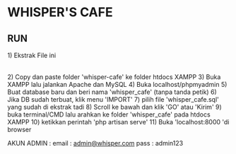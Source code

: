 <h1>WHISPER'S CAFE</h1>
<h2>RUN</h2>

<table>1)  Ekstrak File ini</table>
2) Copy dan paste folder 'whisper-cafe' ke folder htdocs XAMPP
3) Buka XAMPP lalu jalankan Apache dan MySQL
4) Buka localhost/phpmyadmin
5) Buat database baru dan beri nama 'whisper_cafe' (tanpa tanda petik)
6) Jika DB sudah terbuat, klik menu 'IMPORT'
7) pilih file 'whisper_cafe.sql' yang sudah di ekstrak tadi
8) Scroll ke bawah dan klik 'GO' atau 'Kirim'
9) buka terminal/CMD lalu arahkan ke folder 'whisper_cafe' pada htdocs XAMPP
10) ketikkan perintah 'php artisan serve'
11) Buka 'localhost:8000 'di browser


AKUN ADMIN : 
email : admin@whisper.com
pass : admin123
